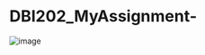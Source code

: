 # DBI202_MyAssignment-


![image](https://user-images.githubusercontent.com/94971657/178691292-7905b182-8fa4-4b30-8240-09deb85470c2.png)
